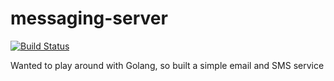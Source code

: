 # messaging-server

[![Build Status](https://travis-ci.com/geomin76/messaging-server.svg?branch=main)](https://travis-ci.com/geomin76/messaging-server)

Wanted to play around with Golang, so built a simple email and SMS service
